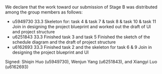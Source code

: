 We declare that the work toward our submission of Stage B was distributed among the group members as follows:

* u5949730 33.3
Skeleton for: task 4 & task 7 & task 8 & task 10 & task 11 
Join in designing the project blueprint and worked out the draft of UI and project structure
* u6251843 33.3 
Finished task 3 and task 5
Finished the sketch of the schedule diagram and the draft of project structure
* u6162693 33.3
Finished task 2 and the skeleton for task 6 & 9
Join in designing the project blueprint and UI

Signed: Shiqin Huo (u5949730), Wenjun Yang (u6251843), and Xiangyi Luo (u6162693)
